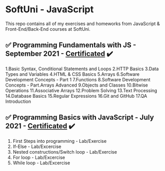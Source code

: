 # SoftUni - JavaScript 
This repo contains all of my exercises and homeworks from JavaScript & Front-End/Back-End courses at SoftUni.


## :white_check_mark: Programming Fundamentals with JS - September 2021 - [Certificated](https://softuni.bg/certificates/certificates/converttoimage/119787?code=9cee819d) :heavy_check_mark:
1.Basic Syntax, Conditional Statements and Loops
2.HTTP Basics
3.Data Types and Variables
4.HTML & CSS Basics
5.Arrays
6.Software Development Concepts - Part 1
7.Functions
8.Software Development Concepts - Part.Arrays Advanced
9.Objects and Classes
10.Bitwise Operations
11.Associative Arrays
12.Problem Solving
13.Text Processing
14.Database Basics
15.Regular Expressions
16.Git and GitHub
17.QA Introduction

## :white_check_mark: Programming Basics with JavaScript - July 2021 - [Certificated](https://softuni.bg/certificates/certificates/converttoimage/112069?code=02e0a59e) :heavy_check_mark:
01. First Steps into programming - Lab/Exercise
02. If-Else - Lab/Excercise
03. Nested constructions/Switch loop - Lab/Exercise
04. For loop - Lab/Excercise
05. While loop - Lab/Excercise
